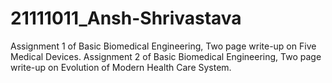 # 21111011_Ansh-Shrivastava
Assignment 1 of Basic Biomedical Engineering, Two page write-up on Five Medical Devices.
Assignment 2 of Basic Biomedical Engineering, Two page write-up on Evolution of Modern Health Care System.
